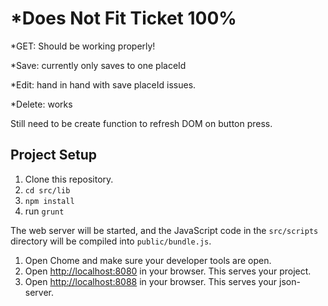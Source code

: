 # *Does Not Fit Ticket 100%

*GET: Should be working properly!

*Save: currently only saves to one placeId

*Edit: hand in hand with save placeId issues.

*Delete: works

Still need to be create function to refresh DOM on button press.

## Project Setup

1. Clone this repository.
2. `cd src/lib`
3. `npm install`
4. run `grunt`

The web server will be started, and the JavaScript code in the `src/scripts` directory will be compiled into `public/bundle.js`.

1. Open Chome and make sure your developer tools are open.
1. Open [http://localhost:8080](http://localhost:8080) in your browser. This serves your project.
1. Open [http://localhost:8088](http://localhost:8088) in your browser. This serves your json-server.



